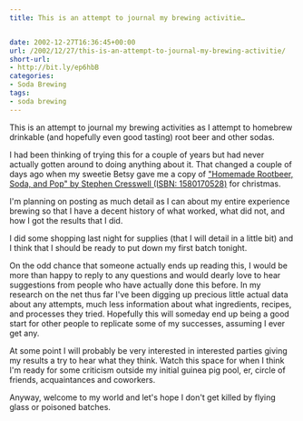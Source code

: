 ```yaml
---
title: This is an attempt to journal my brewing activitie…


date: 2002-12-27T16:36:45+00:00
url: /2002/12/27/this-is-an-attempt-to-journal-my-brewing-activitie/
short-url:
- http://bit.ly/ep6hbB
categories:
- Soda Brewing
tags:
- soda brewing
---
```

This is an attempt to journal my brewing activities as I attempt to homebrew drinkable (and hopefully even good tasting) root beer and other sodas.

I had been thinking of trying this for a couple of years but had never actually gotten around to doing anything about it. That changed a couple of days ago when my sweetie Betsy gave me a copy of <a href="http://www.amazon.com/exec/obidos/tg/detail/-/1580170528/qid=1040998356/sr=8-1/ref=sr_8_1/103-5493990-8123067?v=glance&#038;s=books&#038;n=507846">"Homemade Rootbeer, Soda, and Pop" by Stephen Cresswell (ISBN: 1580170528)</a> for christmas.

I'm planning on posting as much detail as I can about my entire experience brewing so that I have a decent history of what worked, what did not, and how I got the results that I did.

I did some shopping last night for supplies (that I will detail in a little bit) and I think that I should be ready to put down my first batch tonight.

On the odd chance that someone actually ends up reading this, I would be more than happy to reply to any questions and would dearly love to hear suggestions from people who have actually done this before. In my research on the net thus far I've been digging up precious little actual data about any attempts, much less information about what ingredients, recipes, and processes they tried. Hopefully this will someday end up being a good start for other people to replicate some of my successes, assuming I ever get any.

At some point I will probably be very interested in interested parties giving my results a try to hear what they think. Watch this space for when I think I'm ready for some criticism outside my initial guinea pig pool, er, circle of friends, acquaintances and coworkers.

Anyway, welcome to my world and let's hope I don't get killed by flying glass or poisoned batches.